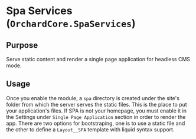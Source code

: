 # Spa Services (`OrchardCore.SpaServices`)

## Purpose

Serve static content and render a single page application for headless CMS mode.

## Usage

Once you enable the module, a `spa` directory is created under the site's folder from which the server serves the static files. 
This is the place to put your application's files. If SPA is not your homepage, you must enable it in the Settings under `Single Page Application` 
section in order to render the app. There are two options for bootstraping, one is to use a static file and the other to define a 
`Layout__SPA` template with liquid syntax support.

